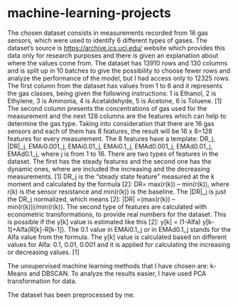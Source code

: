 # machine-learning-projects
  The chosen dataset consists in measurements recorded from 16 gas sensors, which were used to identify 6 different types of gases. The dataset’s source is https://archive.ics.uci.edu/ website which provides this data only for research purposes and there is given an explanation about where the values come from. The dataset has 13910 rows and 130 columns and is split up in 10 batches to give the possibility to choose fewer rows and analyze the performance of the model, but I had access only to 12325 rows.										The first column from the dataset has values from 1 to 6 and it represents the gas classes, being given the following instructions: 1 is Ethanol, 2 is Ethylene, 3 is Ammonia, 4 is Acetaldehyde, 5 is Acetone, 6 is Toluene. [1] The second column presents the concentrations of gas used for the measurement and the next 128 columns are the features which can help to determine the gas type. Taking into consideration that there are 16 gas sensors and each of them has 8 features, the result will be 16 x 8=128 features for every measurement. The 8 features have a template: DR_j, |DR|_j,  EMAi0.001_j, EMAi0.01_j, EMAi0.1_j, EMAd0.001_j, EMAd0.01_j, EMAd0.1_j, where j is from 1 to 16.  									There are two types of features in the dataset. The first has the steady features and the second one has the dynamic ones, where are included the increasing and the decreasing measurements. [1] DR_j is the “steady state feature” measured at the k moment and calculated by the formula [2]: DR= max(r(k)) – min(r(k)), where r(k) is the sensor resistance and min(r(k)) is the baseline. The |DR|_j is just the DR_j normalized, which means [2]: |DR|
=(max(r(k)) – min(r(k)))/min(r(k)). The second type of features are calculated with econometric transformations, to provide real numbers for the dataset. This is possible if the y[k] value is estimated like this [2]: y[k] = (1-Alfa) y[k-1]+Alfa(R[k]-R[k-1]). The 0.1 value in EMAi0.1_j or in EMAd0.1_j stands for the Alfa value from the formula. The y[k] value is calculated based on different values for Alfa: 0.1, 0.01, 0.001 and it is applied for calculating the increasing or decreasing values. [1]	


The unsupervised machine learning methods that I have chosen are: k-Means and DBSCAN. To analyze the results easier, I have used PCA transformation for data. 

The dataset has been preprocessed by me.
